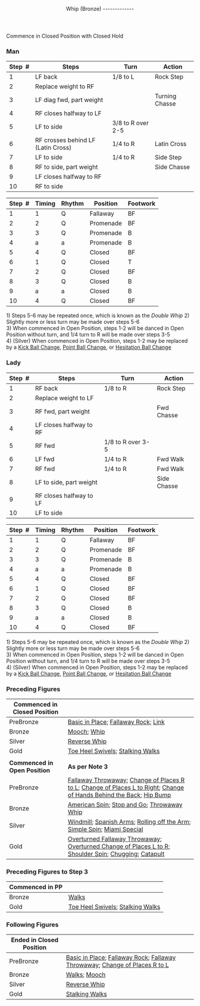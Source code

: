 <header>Whip (Bronze)
-------------

 </header>Commence in Closed Position with Closed Hold

### Man

 | **Step<span style="color:white">\_</span>\#** | **Steps** | **Turn** | **Action** |
|---|---|---|---|
| 1 | LF back | 1/8 to L | Rock Step |
| 2 | Replace weight to RF |  |
| 3 | LF diag fwd, part weight |  | Turning Chasse |
| 4 | RF closes halfway to LF |  |
| 5 | LF to side | 3/8 to R over 2-5 |
| 6 | RF crosses behind LF (Latin Cross) | 1/4 to R | Latin Cross |
| 7 | LF to side | 1/4 to R | Side Step |
| 8 | RF to side, part weight |  | Side Chasse |
| 9 | LF closes halfway to RF |  |
| 10 | RF to side |  |

 | **Step<span style="color:white">\_</span>\#** | **Timing** | **Rhythm** | **Position** | **Footwork** |
|---|---|---|---|---|
| 1 | 1 | Q | Fallaway | BF |
| 2 | 2 | Q | Promenade | BF |
| 3 | 3 | Q | Promenade | B |
| 4 | a | a | Promenade | B |
| 5 | 4 | Q | Closed | BF |
| 6 | 1 | Q | Closed | T |
| 7 | 2 | Q | Closed | BF |
| 8 | 3 | Q | Closed | B |
| 9 | a | a | Closed | B |
| 10 | 4 | Q | Closed | BF |

1\) Steps 5-6 may be repeated once, which is known as the *Double Whip* 2) Slightly more or less turn may be made over steps 5-6  
 3) When commenced in Open Position, steps 1-2 will be danced in Open Position without turn, and 1/4 turn to R will be made over steps 3-5  
 4) (Silver) When commenced in Open Position, steps 1-2 may be replaced by a [Kick Ball Change](../technique/j_kick_ball_change.md), [Point Ball Change](../technique/j_point_ball_change.md), or [Hesitation Ball Change](../technique/j_hesitation_ball_change.md)

### Lady

 | **Step<span style="color:white">\_</span>\#** | **Steps** | **Turn** | **Action** |
|---|---|---|---|
| 1 | RF back | 1/8 to R | Rock Step |
| 2 | Replace weight to LF |  |
| 3 | RF fwd, part weight |  | Fwd Chasse |
| 4 | LF closes halfway to RF |  |
| 5 | RF fwd | 1/8 to R over 3-5 |
| 6 | LF fwd | 1/4 to R | Fwd Walk |
| 7 | RF fwd | 1/4 to R | Fwd Walk |
| 8 | LF to side, part weight |  | Side Chasse |
| 9 | RF closes halfway to LF |  |
| 10 | LF to side |  |

 | **Step<span style="color:white">\_</span>\#** | **Timing** | **Rhythm** | **Position** | **Footwork** |
|---|---|---|---|---|
| 1 | 1 | Q | Fallaway | BF |
| 2 | 2 | Q | Promenade | BF |
| 3 | 3 | Q | Promenade | B |
| 4 | a | a | Promenade | B |
| 5 | 4 | Q | Closed | BF |
| 6 | 1 | Q | Closed | BF |
| 7 | 2 | Q | Closed | BF |
| 8 | 3 | Q | Closed | B |
| 9 | a | a | Closed | B |
| 10 | 4 | Q | Closed | BF |

1\) Steps 5-6 may be repeated once, which is known as the *Double Whip* 2) Slightly more or less turn may be made over steps 5-6  
 3) When commenced in Open Position, steps 1-2 will be danced in Open Position without turn, and 1/4 turn to R will be made over steps 3-5  
 4) (Silver) When commenced in Open Position, steps 1-2 may be replaced by a [Kick Ball Change](../technique/j_kick_ball_change.md), [Point Ball Change](../technique/j_point_ball_change.md), or [Hesitation Ball Change](../technique/j_hesitation_ball_change.md)

### Preceding Figures

 | **Commenced in Closed Position** |  |
|---|---|
| PreBronze | [Basic in Place](overturned_fallaway_throwaway.md); [Fallaway Rock](fallaway_rock.md); [Link](link.md) |
| Bronze | [Mooch](mooch.md); [Whip](whip.md) |
| Silver | [Reverse Whip](reverse_whip.md) |
| Gold | [Toe Heel Swivels](toe_heel.md); [Stalking Walks](stalking_walks.md) |
|  |  |
| **Commenced in Open Position** | **As per Note 3** |
| PreBronze | [Fallaway Throwaway](fallaway_throwaway.md); [Change of Places R to L](change_RL.md); [Change of Places L to Right](change_LR.md); [Change of Hands Behind the Back](behind_back.md); [Hip Bump](hip_bump.md) |
| Bronze | [American Spin](american_spin.md); [Stop and Go](stop_go.md); [Throwaway Whip](whip_throwaway.md) |
| Silver | [Windmill](windmill.md); [Spanish Arms](spanish_arms.md); [Rolling off the Arm](rolling_off_arm.md); [Simple Spin](simple_spin.md); [Miami Special](miami_special.md) |
| Gold | [Overturned Fallaway Throwaway](overturned_fallaway_throwaway.md); [Overturned Change of Places L to R](overturned_change_of_places_left_right.md); [Shoulder Spin](shoulder_spin.md); [Chugging](chugging.md); [Catapult](catapult.md) |

### Preceding Figures to Step 3

 | **Commenced in PP** |  |
|---|---|
| Bronze | [Walks](walks.md) |
| Gold | [Toe Heel Swivels](toe_heel.md); [Stalking Walks](stalking_walks.md) |

### Following Figures

 | **Ended in Closed Position** |  |
|---|---|
| PreBronze | [Basic in Place](basic.md); [Fallaway Rock](fallaway_rock.md); [Fallaway Throwaway](fallaway_throwaway.md); [Change of Places R to L](change_RL.md) |
| Bronze | [Walks](walks.md); [Mooch](mooch.md) |
| Silver | [Reverse Whip](reverse_whip.md) |
| Gold | [Stalking Walks](stalking_walks.md) |